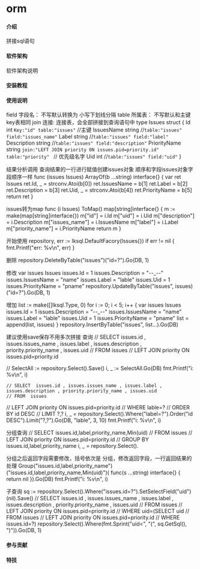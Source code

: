 # orm

#### 介绍
拼接sql语句

#### 软件架构
软件架构说明


#### 安装教程



#### 使用说明
field 字段名： 不写默认转换为 小写下划线分隔
table 所属表： 不写默认和主键key表相同
join  连接:    连接表，会全部拼接到查询语句中
 type Issues struct {
 	Id           int    `Key:"id" table:"issues"` //主键
 	IssuesName   string //`table:"issues" field:"issues_name"`
 	Label        string //`table:"issues" field:"label"`
 	Description  string //`table:"issues" field:"description"`
 	PriorityName string `join:"LEFT JOIN priority ON issues.pid=priority.id" table:"priority" ` // 优先级名字
  	Uid          int    //`table:"issues" field:"uid"`
  }

 结果分析调用 查询结果的一行进行赋值创建issues对象
 顺序和字段issues对象字段顺序一样
  func (issues Issues) ArrayOf(b ...string) interface{} {
  	var ret Issues
  	ret.Id, _ = strconv.Atoi(b[0])
  	ret.IssuesName = b[1]
  	ret.Label = b[2]
  	ret.Description = b[3]
  	ret.Uid, _ = strconv.Atoi(b[4])
  	ret.PriorityName = b[5]
  	return ret
  }

 issues转为map
  func (i Issues) ToMap() map[string]interface{} {
  	m := make(map[string]interface{})
  	m["id"] = i.Id
  	m["uid"] = i.Uid
  	m["description"] = i.Description
  	m["issues_name"] = i.IssuesName
  	m["label"] = i.Label
  	m["priority_name"] = i.PriorityName
  	return m
  }

 开始使用
  repository, err := lksql.DefaultFacory(Issues{})
  if err != nil {
  	fmt.Printf("err: %v\n", err)
  }

 删除
  repository.DeleteByTable("issues")("id=?").Go(DB, 1)

 修改
  var issues Issues
  issues.Id = 1
  issues.Description = "--_--"
  issues.IssuesName = "name"
  issues.Label = "lable"
  issues.Uid = 1
  issues.PriorityName = "pname"
  repository.UpdateByTable("issues", issues)("id=?").Go(DB, 1)

 增加
  list := make([]lksql.Type, 0)
  for i := 0; i < 5; i++ {
  	var issues Issues
  	issues.Id = 1
  	issues.Description = "--_--"
  	issues.IssuesName = "name"
  	issues.Label = "lable"
  	issues.Uid = 1
  	issues.PriorityName = "pname"
  	list = append(list, issues)
  }
  repository.InsertByTable("issues", list...).Go(DB)

 建议使用save保存不用多次拼接
 查询
 // SELECT  issues.id , issues.issues_name , issues.label , issues.description , priority.priority_name , issues.uid
 //	FROM  issues
 //        LEFT JOIN priority ON issues.pid=priority.id

 // SelectAll := repository.Select().Save()
  i, _ := SelectAll.Go(DB)
  fmt.Printf("i: %v\n", i)

 	// SELECT  issues.id , issues.issues_name , issues.label , issues.description , priority.priority_name , issues.uid
 	// FROM  issues
  //        LEFT JOIN priority ON issues.pid=priority.id
  // WHERE lable=?
  // ORDER BY id DESC
  // LIMIT ?,?
  i, _ = repository.Select().Where("label=?").Order("id DESC").Limit("?,?").Go(DB, "lable", 3, 10)
  fmt.Printf("i: %v\n", i)

 分组查询
  // SELECT  issues.id,label,priority_name,Min(uid)
  // FROM  issues
  // 		LEFT JOIN priority ON issues.pid=priority.id
  // GROUP BY issues.id,label,priority_name
  i, _ = repository.Select().

 分组之后返回字段需要修改，括号依次是 分组，修改返回字段，一行返回结果的处理
  Group("issues.id,label,priority_name")("issues.id,label,priority_name,Min(uid)")(
  	func(s ...string) interface{} {
  		return nil
  	}).Go(DB)
  fmt.Printf("i: %v\n", i)

 子查询
  sq := repository.Select().Where("issues.id=?").SetSelectField("uid")(nil).Save()
 	// SELECT  issues.id , issues.issues_name , issues.label , issues.description , priority.priority_name , issues.uid
 // FROM  issues
 //         LEFT JOIN priority ON issues.pid=priority.id
 // WHERE uid=(SELECT  uid
 // 	FROM  issues
 //         	LEFT JOIN priority ON issues.pid=priority.id
 // WHERE issues.id=?)
 repository.Select().Where(fmt.Sprint("uid<", "(", sq.GetSql(), ")")).Go(DB, 1)
#### 参与贡献




#### 特技

